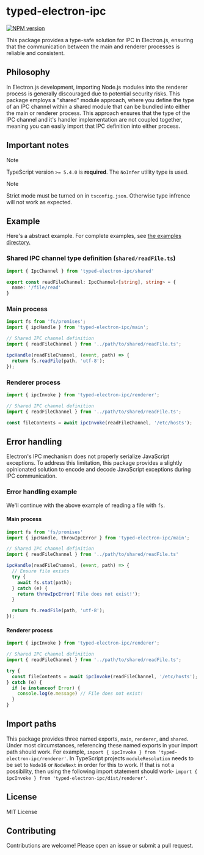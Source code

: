 # typed-electron-ipc

[![NPM version](https://img.shields.io/npm/v/typed-electron-ipc)](https://www.npmjs.com/package/typed-electron-ipc)

This package provides a type-safe solution for IPC in Electron.js, ensuring that the communication between the main and renderer processes is reliable and consistent.

## Philosophy

In Electron.js development, importing Node.js modules into the renderer process is generally discouraged due to potential security risks. This package employs a "shared" module approach, where you define the type of an IPC channel within a shared module that can be bundled into either the main or renderer process. This approach ensures that the type of the IPC channel and it's handler implementation are not coupled together, meaning you can easily import that IPC definition into either process.

## Important notes

> [!NOTE]
> TypeScript version `>= 5.4.0` is **required**. The `NoInfer` utility type is used.

> [!NOTE]
> Strict mode must be turned on in `tsconfig.json`. Otherwise type infrence will not work as expected.

## Example

Here's a abstract example. For complete examples, see [the examples directory.](./examples)

### Shared IPC channel type definition (`shared/readFile.ts`)

```typescript
import { IpcChannel } from 'typed-electron-ipc/shared'

export const readFileChannel: IpcChannel<[string], string> = {
  name: '/file/read'
}
```

### Main process

```typescript
import fs from 'fs/promises';
import { ipcHandle } from 'typed-electron-ipc/main';

// Shared IPC channel definition
import { readFileChannel } from '../path/to/shared/readFile.ts';

ipcHandle(readFileChannel, (event, path) => {
  return fs.readFile(path, 'utf-8');
});
```

### Renderer process

```typescript
import { ipcInvoke } from 'typed-electron-ipc/renderer';

// Shared IPC channel definition
import { readFileChannel } from '../path/to/shared/readFile.ts';

const fileContents = await ipcInvoke(readFileChannel, '/etc/hosts');
```

## Error handling

Electron's IPC mechanism does not properly serialize JavaScript exceptions. To address this limitation, this package provides a slightly opinionated solution to encode and decode JavaScript exceptions during IPC communication.

### Error handling example

We'll continue with the above example of reading a file with `fs`.

#### Main process

```typescript
import fs from 'fs/promises'
import { ipcHandle, throwIpcError } from 'typed-electron-ipc/main';

// Shared IPC channel definition
import { readFileChannel } from '../path/to/shared/readFile.ts'

ipcHandle(readFileChannel, (event, path) => {
  // Ensure file exists
  try {
    await fs.stat(path);
  } catch (e) {
    return throwIpcError('File does not exist!');
  }

  return fs.readFile(path, 'utf-8');
});
```

#### Renderer process

```typescript
import { ipcInvoke } from 'typed-electron-ipc/renderer';

// Shared IPC channel definition
import { readFileChannel } from '../path/to/shared/readFile.ts';

try {
  const fileContents = await ipcInvoke(readFileChannel, '/etc/hosts');
} catch (e) {
  if (e instanceof Error) {
    console.log(e.message) // File does not exist!
  }
}
```

## Import paths

This package provides three named exports, `main`, `renderer`, and `shared`. Under most circumstances, referencing these named exports in your import path should work. For example, `import { ipcInvoke } from 'typed-electron-ipc/renderer'`. In TypeScript projects `moduleResolution` needs to be set to `Node16` or `NodeNext` in order for this to work. If that is not a possibility, then using the following import statement should work- `import { ipcInvoke } from 'typed-electron-ipc/dist/renderer'`.

## License

MIT License

## Contributing

Contributions are welcome! Please open an issue or submit a pull request.
